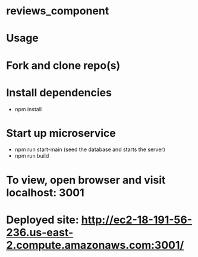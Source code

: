 # reviews_component

# Usage
# Fork and clone repo(s)
# Install dependencies
  - npm install
# Start up microservice
   - npm run start-main (seed the database and starts the server)
   - npm run build
# To view, open browser and visit localhost: 3001

# Deployed site: http://ec2-18-191-56-236.us-east-2.compute.amazonaws.com:3001/
